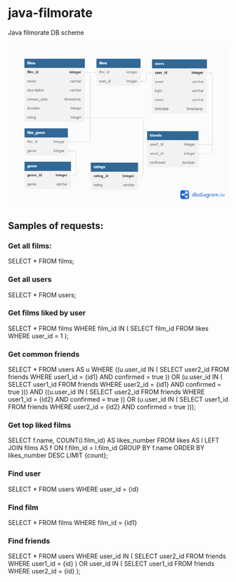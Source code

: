 # java-filmorate

Java filmorate DB scheme

<img src="image/ER_DB.png">

## Samples of requests:

### Get all films:
SELECT *
FROM films;

### Get all users
SELECT *
FROM users;

### Get films liked by user
SELECT *
FROM films
WHERE film_id IN (
    SELECT film_id
    FROM likes
    WHERE user_id = 1
    );

### Get common friends
SELECT *
FROM users AS u
WHERE ((u.user_id IN (
        SELECT user2_id
        FROM friends
        WHERE user1_id = {id1} AND confirmed = true
    )) OR (u.user_id IN (
        SELECT user1_id
        FROM friends
        WHERE user2_id = {id1} AND confirmed = true
    )))
AND ((u.user_id IN (
        SELECT user2_id
        FROM friends
        WHERE user1_id = {id2} AND confirmed = true
    )) OR (u.user_id IN (
        SELECT user1_id
        FROM friends
    WHERE user2_id = {id2} AND confirmed = true
)));

### Get top liked films
SELECT f.name,
    COUNT(l.film_id) AS likes_number
FROM likes AS l 
LEFT JOIN films AS f ON f.film_id = l.film_id
GROUP BY f.name
ORDER BY likes_number DESC
LIMIT {count};

### Find user
SELECT *
FROM users
WHERE user_id = {id}

### Find film
SELECT *
FROM films
WHERE film_id = {id1}

### Find friends
SELECT *
FROM users
WHERE user_id IN (
    SELECT user2_id
    FROM friends
    WHERE user1_id = {id}
    ) OR user_id IN (
    SELECT user1_id
    FROM friends
    WHERE user2_id = {id}
    );
